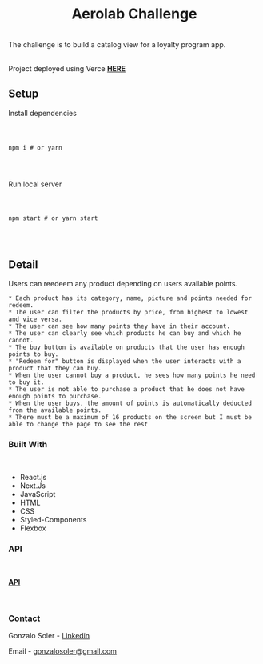 <H1 align='center'> Aerolab Challenge </H1><br>

<div>The challenge is to build a catalog view for a loyalty program app. 

</div><br>

Project deployed using Verce **[HERE](https://aerolab-challenge-delta.vercel.app/)**


## Setup


Install dependencies

<code>
  
npm i # or yarn

</code>

<br>

Run local server

<code>

npm start # or yarn start

</code>

<br>

## Detail

Users can reedeem any product depending on users available points.

    * Each product has its category, name, picture and points needed for redeem.
    * The user can filter the products by price, from highest to lowest and vice versa.
    * The user can see how many points they have in their account.
    * The user can clearly see which products he can buy and which he cannot.
    * The buy button is available on products that the user has enough points to buy.
    * "Redeem for" button is displayed when the user interacts with a product that they can buy.
    * When the user cannot buy a product, he sees how many points he need to buy it.
    * The user is not able to purchase a product that he does not have enough points to purchase.
    * When the user buys, the amount of points is automatically deducted from the available points.
    * There must be a maximum of 16 products on the screen but I must be able to change the page to see the rest

### Built With

<br>

- React.js
- Next.Js
- JavaScript
- HTML
- CSS
- Styled-Components
- Flexbox

### API<br>

<br>

**[API](https://aerolabchallenge.docs.apiary.io)**

<br>


### Contact<br>

Gonzalo Soler - [Linkedin](https://www.linkedin.com/in/gonzalo-soler/)<br>

Email - <gonzalosoler@gmail.com>
